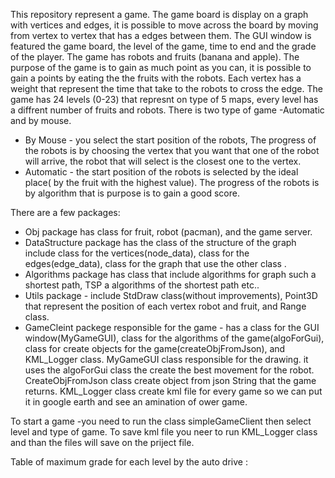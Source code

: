 This repository represent a game. The game board is display on a graph with vertices and edges, it is possible to move across the board by moving from vertex to vertex that has a edges between them. The GUI window is featured the game board, the level of the game, time to end and the grade of the player. The game has robots and fruits (banana and apple). The purpose of the game is to gain as much point as you can, it is possible to gain a points by eating the the fruits with the robots. Each vertex has a weight that represent the time that take to the robots to cross the edge.
The game has 24 levels (0-23) that represnt on type of 5 maps, every level has a diffrent number of fruits and robots.
There is two type of game -Automatic and by mouse.
* By Mouse - you select the start position of the robots, The progress of the robots is by choosing the vertex that you want that one of the robot will arrive, the robot that will select is the closest one to the vertex. 
* Automatic - the start position of the robots is selected by the ideal place( by the fruit with the highest value). The progress of the robots is by algorithm that is purpose is to gain a good score.

There are a few packages:
* Obj package has class for fruit, robot (pacman), and the game server.
* DataStructure package has the class of the structure of the graph include class for the vertices(node_data), class for the edges(edge_data), class for the graph that use the other class .
* Algorithms package has class that include algorithms for graph such a shortest path, TSP a algorithms of the shortest path etc..
* Utils package - include StdDraw class(without improvements), Point3D that represent the position of each vertex robot and fruit, and Range class. 
* GameCleint packege responsible for the game - has a class for the GUI window(MyGameGUI), class for the algorithms of the game(algoForGui), class for create objects for the game(createObjFromJson), and KML_Logger class.
MyGameGUI class responsible for the drawing. it uses the algoForGui class the create the best movement for the robot.
CreateObjFromJson class create object from json String that the game returns.
KML_Logger class create kml file for every game so we can put it in google earth and see an amination of ower game.


To start a game -you need to run the class simpleGameClient then select level and type of game.
To save kml file you neer to run KML_Logger class and than the files will save on the priject file.
 
Table of maximum grade for each level by the auto drive :


